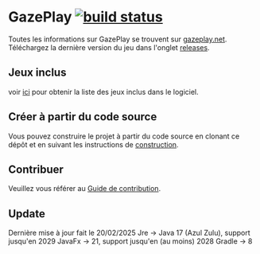 # GazePlay [![build status](https://secure.travis-ci.org/GazePlay/GazePlay.png)](http://travis-ci.org/GazePlay/GazePlay)<!-- [![codecov](https://codecov.io/gh/schwabdidier/GazePlay/branch/master/graph/badge.svg)](https://codecov.io/gh/schwabdidier/GazePlay)-->
Toutes les informations sur GazePlay se trouvent sur [gazeplay.net](http://gazeplay.net/fr). Téléchargez la dernière version du jeu dans l'onglet [releases](https://github.com/GazePlay/GazePlay/releases).
## Jeux inclus
voir [ici](Games-fra.md) pour obtenir la liste des jeux inclus dans le logiciel.
## Créer à partir du code source
Vous pouvez construire le projet à partir du code source en clonant ce dépôt et en suivant les instructions de [construction](BUILD.MD).
## Contribuer
Veuillez vous référer au [Guide de contribution](CONTRIBUER.MD).
## Update
Dernière mise à jour fait le 20/02/2025
Jre -> Java 17 (Azul Zulu), support jusqu'en 2029
JavaFx -> 21, support jusqu'en (au moins) 2028
Gradle -> 8

